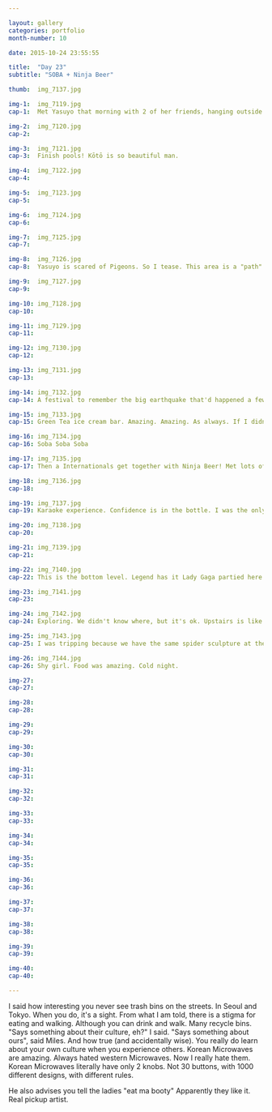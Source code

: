 ```yaml
---

layout: gallery
categories: portfolio
month-number: 10

date: 2015-10-24 23:55:55

title:  "Day 23"
subtitle: "SOBA + Ninja Beer"

thumb:	img_7137.jpg

img-1:	img_7119.jpg
cap-1:	Met Yasuyo that morning with 2 of her friends, hanging outside in front of the  SevenEleven. Was her last day at SevenEleven. Met her briefly the day before during my daily sandwich breakfast and canned coffee runs. One of her friend quit the week before, and her to her friend's last day was (tomorrow). She took me to a famous Soba place. Literally a 4 minute walk from the hostel. How convenient. Super tasty. Super tasty. Yasuyo also helped me set up my Line account. Line is like the KakaoTalk of Japan. Though I have limited access because I'm a foreigner and I can't figure it out -.-

img-2:	img_7120.jpg
cap-2:	

img-3:	img_7121.jpg
cap-3: 	Finish pools! Kōtō is so beautiful man.

img-4:	img_7122.jpg
cap-4:	

img-5:	img_7123.jpg
cap-5:	

img-6:	img_7124.jpg
cap-6:	

img-7:	img_7125.jpg
cap-7:	

img-8:	img_7126.jpg
cap-8:	Yasuyo is scared of Pigeons. So I tease. This area is a "path" leading to the big Park.

img-9:	img_7127.jpg
cap-9:	

img-10:	img_7128.jpg
cap-10:	

img-11:	img_7129.jpg
cap-11:	

img-12:	img_7130.jpg
cap-12:	

img-13:	img_7131.jpg
cap-13:	

img-14:	img_7132.jpg
cap-14:	A festival to remember the big earthquake that'd happened a few years ago. 

img-15:	img_7133.jpg
cap-15:	Green Tea ice cream bar. Amazing. Amazing. As always. If I didn't walk so much, I'd be fat. Though, diabetes is still a possibility! Fingers crossed xx.

img-16:	img_7134.jpg
cap-16:	Soba Soba Soba

img-17:	img_7135.jpg
cap-17:	Then a Internationals get together with Ninja Beer! Met lots of great people! Went with Ben, his last night. 

img-18:	img_7136.jpg
cap-18:	

img-19:	img_7137.jpg
cap-19:	Karaoke experience. Confidence is in the bottle. I was the only white dude. Gotta love it. 

img-20:	img_7138.jpg
cap-20:	

img-21:	img_7139.jpg
cap-21:	

img-22:	img_7140.jpg
cap-22:	This is the bottom level. Legend has it Lady Gaga partied here when she came. Upon further investigation (dancing), i am sceptical. It's a great place, but I wouldn't think it's Lady Gaga great. 

img-23:	img_7141.jpg
cap-23:	

img-24:	img_7142.jpg
cap-24:	Exploring. We didn't know where, but it's ok. Upstairs is like a crazy multi level cinema and theatre. May return. 

img-25:	img_7143.jpg
cap-25:	I was tripping because we have the same spider sculpture at the National Art Gallery of Canada, in Ottawa! 

img-26:	img_7144.jpg
cap-26:	Shy girl. Food was amazing. Cold night. 

img-27:	
cap-27:	

img-28:	
cap-28:	

img-29:	
cap-29:	

img-30:	
cap-30:	

img-31:	
cap-31:	

img-32:	
cap-32:	

img-33:	
cap-33:	

img-34:	
cap-34:	

img-35:	
cap-35:	

img-36:	
cap-36:	

img-37:	
cap-37:	

img-38:	
cap-38:	

img-39:	
cap-39:	

img-40:	
cap-40:	

---
```


I said how interesting you never see trash bins on the streets. In Seoul and Tokyo. When you do, it's a sight. From what I am told, there is a stigma for eating and walking. Although you can drink and walk. Many recycle bins. "Says something about their culture, eh?" I said. "Says something about ours", said Miles. And how true (and accidentally wise). You really do learn about your own culture when you experience others. Korean Microwaves are amazing. Always hated western Microwaves. Now I really hate them. Korean Microwaves literally have only 2 knobs. Not 30 buttons, with 1000 different designs, with different rules. 

He also advises you tell the ladies "eat ma booty" Apparently they like it. Real pickup artist. 
